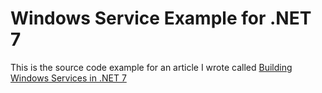 # Windows Service Example for .NET 7

This is the source code example for an article I wrote called [Building Windows Services in .NET 7](https://consultwithgriff.com/building-window-services-in-dotnet/)

